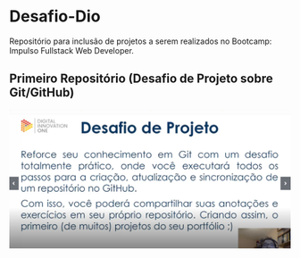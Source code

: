 # Desafio-Dio

Repositório para inclusão de projetos a serem realizados no Bootcamp: Impulso Fullstack Web Developer.

## Primeiro Repositório (Desafio de Projeto sobre Git/GitHub)

<p align="center">
  <img width="600" src="imagens/desafio 1.png">
 </p>

